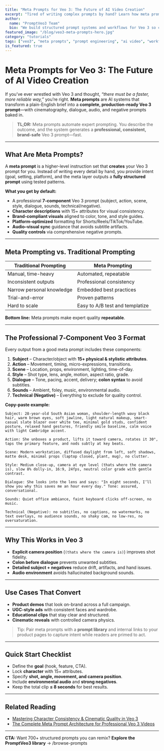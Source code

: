 ```yaml
---
title: "Meta Prompts for Veo 3: The Future of AI Video Creation"
excerpt: "Tired of writing complex prompts by hand? Learn how meta prompts automate professional Veo 3 video prompts using a seven-part structure, quality controls, and brand-safe best practices."
author:
  name: "PromptVeo3 Team"
  bio: "We build structured prompt systems and workflows for Veo 3 so creators ship faster with studio-quality results."
featured_image: "/blog/veo3-meta-prompts-hero.jpg"
category: "tutorials"
tags: ["veo3", "meta prompts", "prompt engineering", "ai video", "workflow"]
is_featured: true
---
```


# Meta Prompts for Veo 3: The Future of AI Video Creation

If you’ve ever wrestled with Veo 3 and thought, _“there must be a faster, more reliable way,”_ you’re right. **Meta prompts** are AI systems that transform a plain-English brief into a **complete, production-ready Veo 3 prompt**—with cinematography, dialogue, audio, and negative prompts baked in.

> **TL;DR:** Meta prompts automate expert prompting. You describe the outcome, and the system generates a **professional, consistent, brand-safe** Veo 3 prompt—fast.

---

## What Are Meta Prompts?

A **meta prompt** is a higher-level instruction set that **creates** your Veo 3 prompt for you. Instead of writing every detail by hand, you provide intent (goal, setting, platform), and the meta layer outputs a **fully structured prompt** using tested patterns.

**What you get by default:**

- A professional **7‑component** Veo 3 prompt (subject, action, scene, style, dialogue, sounds, technical/negative).
- **Character descriptions** with 15+ attributes for visual consistency.
- **Brand-compliant visuals** aligned to color, tone, and style guides.
- **Platform-optimized** formatting for Shorts/Reels/TikTok/YouTube.
- **Audio–visual sync** guidance that avoids subtitle artifacts.
- **Quality controls** via comprehensive negative prompts.

---

## Meta Prompting vs. Traditional Prompting

| Traditional Prompting | Meta Prompting |
|---|---|
| Manual, time-heavy | Automated, repeatable |
| Inconsistent outputs | Professional consistency |
| Narrow personal knowledge | Embedded best practices |
| Trial-and-error | Proven patterns |
| Hard to scale | Easy to A/B test and templatize |

**Bottom line:** Meta prompts make expert quality **repeatable**.

---

## The Professional 7‑Component Veo 3 Format

Every output from a good meta prompt includes these components:

1. **Subject** – Character/object with **15+ physical & stylistic attributes**.  
2. **Action** – Movement, timing, micro-expressions, transitions.  
3. **Scene** – Location, props, environment, lighting, time-of-day.  
4. **Style** – Shot type, lens, angle, motion, aspect ratio, grade.  
5. **Dialogue** – Tone, pacing, accent, delivery; **colon syntax** to avoid subtitles.  
6. **Sounds** – Ambient, foley, music, environmental audio.  
7. **Technical (Negative)** – Everything to exclude for quality control.

**Copy-paste example:**

```text
Subject: 28-year-old South Asian woman, shoulder-length wavy black hair, warm brown eyes, soft jawline, light natural makeup, smart-casual slate blazer over white tee, minimal gold studs, confident posture, relaxed hand gestures, friendly smile baseline, calm voice with light Cambridge accent.

Action: She unboxes a product, lifts it toward camera, rotates it 30°, taps the primary feature, and nods subtly at key beats.

Scene: Modern workstation, diffused daylight from left, soft shadows, matte desk, minimal props (laptop closed, plant, mug), no clutter.

Style: Medium close-up, camera at eye level (thats where the camera is), slow 8% dolly-in, 16:9, 24fps, neutral color grade with gentle contrast.

Dialogue: She looks into the lens and says: "In eight seconds, I’ll show you why this saves me an hour every day." Tone: assured, conversational.

Sounds: Quiet office ambiance, faint keyboard clicks off-screen, no music.

Technical (Negative): no subtitles, no captions, no watermarks, no text overlays, no audience sounds, no shaky cam, no low-res, no oversaturation.
```

---

## Why This Works in Veo 3

- **Explicit camera position** (`(thats where the camera is)`) improves shot fidelity.  
- **Colon before dialogue** prevents unwanted subtitles.  
- **Detailed subject + negatives** reduce drift, artifacts, and hand issues.  
- **Audio environment** avoids hallucinated background sounds.

---

## Use Cases That Convert

- **Product demos** that look on-brand across a full campaign.
- **UGC-style ads** with consistent faces and wardrobe.
- **Educational clips** that stay clear and structured.
- **Cinematic reveals** with controlled camera physics.

> Tip: Pair meta prompts with a **prompt library** and internal links to your product pages to capture intent while readers are primed to act.

---

## Quick Start Checklist

- Define the **goal** (hook, feature, CTA).  
- Lock **character** with 15+ attributes.  
- Specify **shot, angle, movement, and camera position**.  
- Include **environmental audio** and **strong negatives**.  
- Keep the total clip **≤ 8 seconds** for best results.

---

## Related Reading

- [Mastering Character Consistency & Cinematic Quality in Veo 3](/insights/mastering-character-consistency-and-cinematic-quality-in-veo-3)  
- [The Complete Meta Prompt Architecture for Professional Veo 3 Videos](/insights/veo-3-meta-prompt-architecture)

---

**CTA:** Want 700+ structured prompts you can remix? **Explore the PromptVeo3 library** → /browse-prompts
